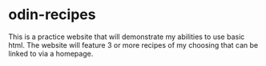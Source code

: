 # odin-recipes

This is a practice website that will demonstrate my abilities to use 
basic html. The website will feature 3 or more recipes of my choosing 
that can be linked to via a homepage.